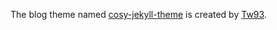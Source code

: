 The blog theme named [cosy-jekyll-theme](https://rubygems.org/gems/cosy-jekyll-theme) is created by [Tw93](https://tw93.fun/about/).